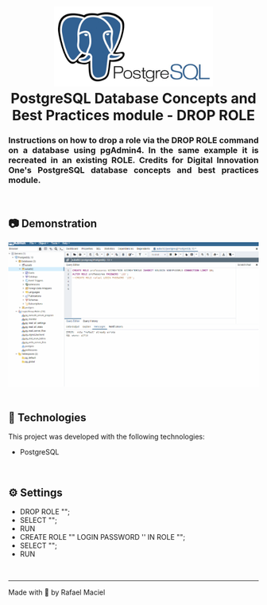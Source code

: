 <h1 align="center">
  <img alt="" title="to.do" src=".github/demostration_aplication.png" width="320px" />
  <br>
  PostgreSQL Database Concepts and Best Practices module - DROP ROLE
</h1>

<h3 align="justify">
Instructions on how to drop a role via the DROP ROLE command on a database using pgAdmin4. In the same example it is recreated in an existing ROLE. Credits for Digital Innovation One's PostgreSQL database concepts and best practices module.
</h3>

<br>

## 📷 Demonstration

<div align="center" >
  <img src=".github/demostration_aplication_0.gif">
  <br>
</div>

<br>

## 🚀 Technologies

This project was developed with the following technologies:

- PostgreSQL

<br>

## ⚙ Settings
- DROP ROLE "";
- SELECT "";
- RUN
- CREATE ROLE "" LOGIN PASSWORD '' IN ROLE "";
- SELECT "";
- RUN
<br>

---

Made with 💜 by Rafael Maciel
